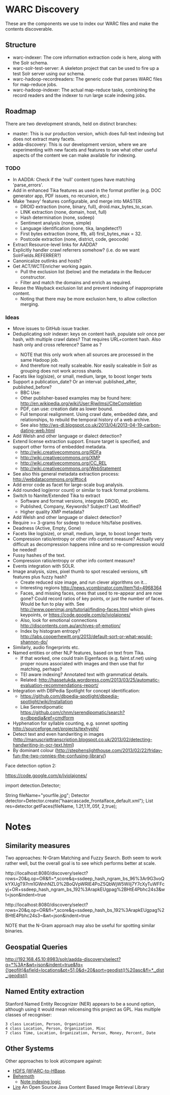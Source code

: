 WARC Discovery
==============

These are the components we use to index our WARC files and make the contents discoverable.

Structure
---------

 * warc-indexer: The core information extraction code is here, along with the Solr schema.
 * warc-solr-test-server: A skeleton project that can be used to fire up a test Solr server using our schema.
 * warc-hadoop-recordreaders: The generic code that parses WARC files for map-reduce jobs.
 * warc-hadoop-indexer: The actual map-reduce tasks, combining the record readers and the indexer to run large scale indexing jobs.

Roadmap
-------

There are two development strands, held on distinct branches:

* master: This is our production version, which does full-text indexing but does not extract many facets.
* adda-discovery: This is our development version, where we are experimenting with new facets and features to see what other useful aspects of the content we can make available for indexing.


### TODO ###

* In AADDA: Check if the 'null' content types have matching 'parse_errors'.
* Add in enhanced Tika features as used in the format profiler (e.g. DOC generator app, PDF issues, no recursion, etc.)
* Make 'heavy' features configurable, and merge into MASTER.
    * DROID extraction (none, binary, full), droid.max_bytes_to_scan.
    * LINK extraction (none, domain, host, full)
    * Hash determination (none, ssdeep)
    * Sentiment analysis (none, simple)
    * Language identification (none, tika, langdetect?)
    * First bytes extraction (none, ffb, all) first_bytes_max = 32.
    * Postcode extraction (none, district, code, geocode)
* Extract Resource-level links for AADDA?
* Explicitly handler crawl referrers somehow? (i.e. do we want SolrFields.REFERRER?)
* Canonicalize outlinks and hosts?
* Get ACT/WCTEnricher working again.
    * Pull the exclusion list (below) and the metadata in the Reducer constructor.
    * Filter and match the domains and enrich as required. 
* Reuse the Wayback exclusion list and prevent indexing of inappropriate content.
    * Noting that there may be more exclusion here, to allow collection merging.

### Ideas ###
* Move issues to GitHub issue tracker.
* Deduplicating solr indexer: keys on content hash, populate solr once per hash, with multiple crawl dates? That requires URL+content hash. Also hash only and cross reference? Same as <list url>?
    * NOTE that this only work when all sources are processed in the same Hadoop job.
    * And therefore not really scaleable. Nor easily scaleable in Solr as grouping does not work across shards.
* Facets like log(size), or small, medium, large, to boost longer texts
* Support a publication_date? Or an interval: published_after, published_before?
    * BBC Use: <meta name="OriginalPublicationDate" content="2006/09/12 16:42:45" />
    * Other publisher-based examples may be found here: http://en.wikipedia.org/wiki/User:Rjwilmsi/CiteCompletion
    * PDF, can use: creation date as lower bound.
    * Full temporal realignment. Using crawl date, embedded date, and relationships, to rebuild the temporal history of a web archive.
    * See also http://ws-dl.blogspot.co.uk/2013/04/2013-04-19-carbon-dating-web.html
* Add Welsh and other language or dialect detection?
* Extend license extraction support. Ensure target is specified, and support other forms of embedded metadata.
    * http://wiki.creativecommons.org/RDFa
    * http://wiki.creativecommons.org/XMP
    * http://wiki.creativecommons.org/CC_REL
    * http://wiki.creativecommons.org/WebStatement
* See also this general metadata extraction process: http://webdatacommons.org/#toc4
* Add error code as facet for large-scale bug analysis.
* Add rounded log(error count) or similar to track format problems.
* Switch to Nanite/Extended Tika to extract
    * Software and format versions, integrate DROID, etc.
    * Published, Company, Keywords? Subject? Last Modified?
    * Higher quality XMP metadata?
* Add Welsh and other language or dialect detection?
* Require >= 3-grams for ssdeep to reduce hits/false positives.
* Deadness (Active, Empty, Gone)
* Facets like log(size), or small, medium, large, to boost longer texts
* Compression ratio/entropy or other info content measure? Actually very difficult as decompression happens inline and so re-compression would be needed!
* Fussy hashes of the text.
* Compression ratio/entropy or other info content measure?
* Events integration with SOLR.
* Image analysis, sizes, pixel thumb to spot rescaled versions, sift features plus fuzzy hash?
    * Create reduced size image, and run clever algorithms on it...
    * Interesting regions http://news.ycombinator.com/item?id=4968364
    * Faces, and missing faces, ones that used to re-appear and are now gone? Could record ratios of key points, or just the number of faces. Would be fun to play with. See http://www.openimaj.org/tutorial/finding-faces.html which gives keypoints, or https://code.google.com/p/jviolajones/
    * Also, look for emotional connections http://discontents.com.au/archives-of-emotion/
    * Index by histogram entropy? http://labs.cooperhewitt.org/2013/default-sort-or-what-would-shannon-do/
* Similarly, audio fingerprints etc.
* Named entities or other NLP features, based on text from Tika.
    * If that worked, one could train Eigenfaces (e.g. faint.sf.net) using proper nouns associated with images and then use that for matching, perhaps?
    * TEI aware indexing? Annotated text with grammatical details.
    * Related: http://hassetukda.wordpress.com/2013/03/25/automatic-evaluation-recommendations-report/
* Integration with DBPedia Spotlight for concept identification:
    * https://github.com/dbpedia-spotlight/dbpedia-spotlight/wiki/Installation
    * Like Serendipomatic https://github.com/chnm/serendipomatic/search?q=dbpedia&ref=cmdform
* Hyphenation for syllable counting, e.g. sonnet spotting http://sourceforge.net/projects/texhyphj/
* Detect text and even handwriting in images (http://manuscripttranscription.blogspot.co.uk/2013/02/detecting-handwriting-in-ocr-text.html)
* By dominant colour (http://stephenslighthouse.com/2013/02/22/friday-fun-the-two-ronnies-the-confusing-library/)


Face detection option 2:

https://code.google.com/p/jviolajones/

import detection.Detector;

String fileName="yourfile.jpg";
Detector detector=Detector.create("haarcascade_frontalface_default.xml");
List<Rectangle> res=detector.getFaces(fileName, 1.2f,1.1f,.05f, 2,true);


Notes
=====


Similarity measures
-------------------

Two approaches: N-Gram Matching and Fuzzy Search. Both seem to work rather well, but the overall goal is to see which performs better at scale.

http://localhost:8080/discovery/select?rows=20&q.op=OR&fl=*,score&q=ssdeep_hash_ngram_bs_96%3Ar9G3voQkYXUgT97rm1GWnhNZL0%2BoQVpWRIE4PoZ5QbWjW5WiIj7Y7cXyTuWFFcyj+OR+ssdeep_hash_ngram_bs_192%3ArapkEUgpag%2BHtE4Pbhc24s3&wt=json&indent=true

http://localhost:8080/discovery/select?rows=20&q.op=OR&fl=*,score&q=ssdeep_hash_bs_192%3ArapkEUgpag%2BHtE4Pbhc24s3~&wt=json&indent=true

NOTE that the N-Gram approach may also be useful for spotting similar binaries.

Geospatial Queries
------------------
http://192.168.45.10:8983/solr/aadda-discovery/select?q=*%3A*&wt=json&indent=true&fq={!geofilt}&sfield=locations&pt=51,0&d=20&sort=geodist()%20asc&fl=*,_dist_:geodist()


Named Entity extraction
-----------------------
Stanford Named Entity Recognizer (NER) appears to be a sound option, although using it would mean relicensing this project as GPL. Has multiple classes of recogniser:

    3 class	Location, Person, Organization
    4 class	Location, Person, Organization, Misc
    7 class	Time, Location, Organization, Person, Money, Percent, Date

Other Systems
-------------

Other approaches to look at/compare against:
 * [HDFS (W)ARC-to-HBase](http://docs.lucidworks.com/display/bigdata/Custom+Ingestion+Implementation).
 * [Behemoth](https://github.com/DigitalPebble/behemoth)
     * [Note indexing logic](https://github.com/DigitalPebble/behemoth/blob/master/solr/src/main/java/com/digitalpebble/behemoth/solr/SOLRWriter.java)
 * [Lire](http://www.semanticmetadata.net/lire/) An Open Source Java Content Based Image Retrieval Library
